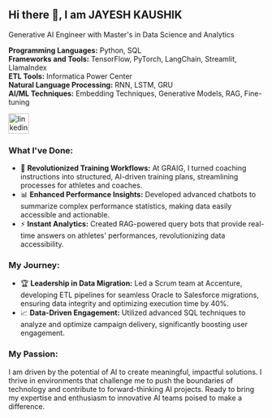 ## Hi there 👋, I am JAYESH KAUSHIK 
Generative AI Engineer with Master's in Data Science and Analytics

**Programming Languages:** Python, SQL <br>
**Frameworks and Tools:** TensorFlow, PyTorch, LangChain, Streamlit, LlamaIndex <br>
**ETL Tools:** Informatica Power Center <br>
**Natural Language Processing:** RNN, LSTM, GRU <br>
**AI/ML Techniques:** Embedding Techniques, Generative Models, RAG, Fine-tuning <br>

[<img src='https://cdn.jsdelivr.net/npm/simple-icons@3.0.1/icons/linkedin.svg' alt='linkedin' height='40'>](https://www.linkedin.com/in/http://www.linkedin.com/in/jayesh-kaushik/)  

### What I've Done:
- 🚀 **Revolutionized Training Workflows:** At GRAIG, I turned coaching instructions into structured, AI-driven training plans, streamlining processes for athletes and coaches.
- 📊 **Enhanced Performance Insights:** Developed advanced chatbots to summarize complex performance statistics, making data easily accessible and actionable.
- ⚡ **Instant Analytics:** Created RAG-powered query bots that provide real-time answers on athletes' performances, revolutionizing data accessibility.

### My Journey:
- 🏆 **Leadership in Data Migration:** Led a Scrum team at Accenture, developing ETL pipelines for seamless Oracle to Salesforce migrations, ensuring data integrity and optimizing execution time by 40%.
- 📈 **Data-Driven Engagement:** Utilized advanced SQL techniques to analyze and optimize campaign delivery, significantly boosting user engagement.

### My Passion:
I am driven by the potential of AI to create meaningful, impactful solutions. I thrive in environments that challenge me to push the boundaries of technology and contribute to forward-thinking AI projects. Ready to bring my expertise and enthusiasm to innovative AI teams poised to make a difference.

